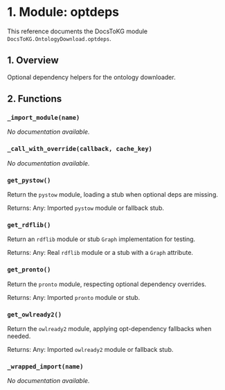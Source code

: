 # 1. Module: optdeps

This reference documents the DocsToKG module ``DocsToKG.OntologyDownload.optdeps``.

## 1. Overview

Optional dependency helpers for the ontology downloader.

## 2. Functions

### `_import_module(name)`

*No documentation available.*

### `_call_with_override(callback, cache_key)`

*No documentation available.*

### `get_pystow()`

Return the ``pystow`` module, loading a stub when optional deps are missing.

Returns:
Any: Imported ``pystow`` module or fallback stub.

### `get_rdflib()`

Return an ``rdflib`` module or stub ``Graph`` implementation for testing.

Returns:
Any: Real ``rdflib`` module or a stub with a ``Graph`` attribute.

### `get_pronto()`

Return the ``pronto`` module, respecting optional dependency overrides.

Returns:
Any: Imported ``pronto`` module or stub.

### `get_owlready2()`

Return the ``owlready2`` module, applying opt-dependency fallbacks when needed.

Returns:
Any: Imported ``owlready2`` module or fallback stub.

### `_wrapped_import(name)`

*No documentation available.*
